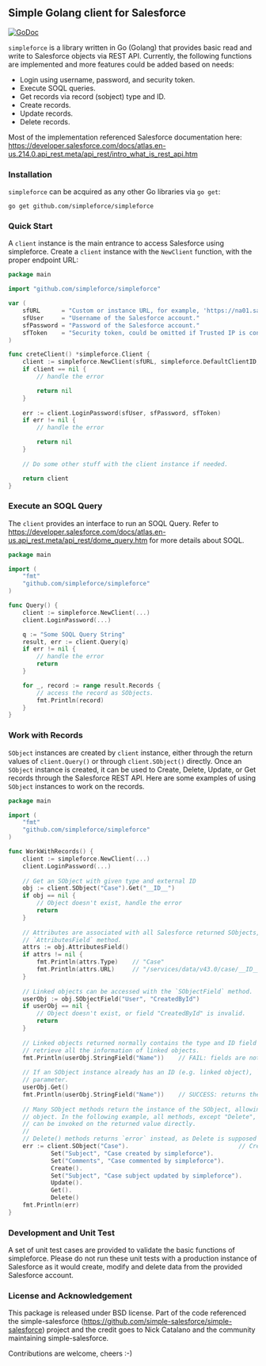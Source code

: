 ## Simple Golang client for Salesforce

[![GoDoc](https://godoc.org/github.com/simpleforce/simpleforce?status.svg)](https://godoc.org/github.com/simpleforce/simpleforce)

`simpleforce` is a library written in Go (Golang) that provides basic read and write to Salesforce objects via REST API.
Currently, the following functions are implemented and more features could be added based on needs:

* Login using username, password, and security token.
* Execute SOQL queries.
* Get records via record (sobject) type and ID.
* Create records.
* Update records.
* Delete records. 

Most of the implementation referenced Salesforce documentation here: https://developer.salesforce.com/docs/atlas.en-us.214.0.api_rest.meta/api_rest/intro_what_is_rest_api.htm

### Installation

`simpleforce` can be acquired as any other Go libraries via `go get`:

```
go get github.com/simpleforce/simpleforce
```

### Quick Start

A `client` instance is the main entrance to access Salesforce using simpleforce. Create a `client` instance with the
`NewClient` function, with the proper endpoint URL:

```go
package main

import "github.com/simpleforce/simpleforce"

var (
	sfURL      = "Custom or instance URL, for example, 'https://na01.salesforce.com/'"
	sfUser     = "Username of the Salesforce account."
	sfPassword = "Password of the Salesforce account."
	sfToken    = "Security token, could be omitted if Trusted IP is configured."
)

func creteClient() *simpleforce.Client {
	client := simpleforce.NewClient(sfURL, simpleforce.DefaultClientID, simpleforce.DefaultAPIVersion)
	if client == nil {
		// handle the error

		return nil
	}
    
	err := client.LoginPassword(sfUser, sfPassword, sfToken)
	if err != nil {
		// handle the error

		return nil
	}
    
	// Do some other stuff with the client instance if needed.

	return client
}
```

### Execute an SOQL Query

The `client` provides an interface to run an SOQL Query. Refer to 
https://developer.salesforce.com/docs/atlas.en-us.api_rest.meta/api_rest/dome_query.htm
for more details about SOQL.

```go
package main

import (
    "fmt"
    "github.com/simpleforce/simpleforce"
)

func Query() {
	client := simpleforce.NewClient(...)
	client.LoginPassword(...)

	q := "Some SOQL Query String"
	result, err := client.Query(q)
	if err != nil {
		// handle the error
		return
	}

	for _, record := range result.Records {
		// access the record as SObjects.
		fmt.Println(record)
	}
}

```

### Work with Records

`SObject` instances are created by `client` instance, either through the return values of `client.Query()`
or through `client.SObject()` directly. Once an `SObject` instance is created, it can be used to Create, Delete, Update,
or Get records through the Salesforce REST API. Here are some examples of using `SObject` instances to work on the
records.

```go
package main

import (
    "fmt"
    "github.com/simpleforce/simpleforce"
)

func WorkWithRecords() {
	client := simpleforce.NewClient(...)
	client.LoginPassword(...)
	
	// Get an SObject with given type and external ID
	obj := client.SObject("Case").Get("__ID__")
	if obj == nil {
		// Object doesn't exist, handle the error
		return
	}
	
	// Attributes are associated with all Salesforce returned SObjects, and can be accessed with the
	// `AttributesField` method.
	attrs := obj.AttributesField()
	if attrs != nil {
	 	fmt.Println(attrs.Type)    // "Case" 
		fmt.Println(attrs.URL)     // "/services/data/v43.0/case/__ID__"
	}
	
	// Linked objects can be accessed with the `SObjectField` method.
	userObj := obj.SObjectField("User", "CreatedById")
	if userObj == nil {
		// Object doesn't exist, or field "CreatedById" is invalid.
		return
	}
	
	// Linked objects returned normally contains the type and ID field only. A `Get` operation is needed to
	// retrieve all the information of linked objects.
	fmt.Println(userObj.StringField("Name"))    // FAIL: fields are not populated.
	
	// If an SObject instance already has an ID (e.g. linked object), `Get` can retrieve the object directly without
	// parameter.
	userObj.Get()
	fmt.Println(userObj.StringField("Name"))    // SUCCESS: returns the name of the user.
	
	// Many SObject methods return the instance of the SObject, allowing chained access and operations to the
	// object. In the following example, all methods, except "Delete", returns *SObject so that the next method
	// can be invoked on the returned value directly.
	//
	// Delete() methods returns `error` instead, as Delete is supposed to delete the record from the server.
	err := client.SObject("Case").                               // Create an empty object of type "Case"
    		Set("Subject", "Case created by simpleforce").              // Set the "Subject" field.
	        Set("Comments", "Case commented by simpleforce").           // Set the "Comments" field.
    		Create().                                                   // Create the record on Salesforce server.
    		Set("Subject", "Case subject updated by simpleforce").      // Modify the "Subject" field.
    		Update().                                                   // Update the record on Salesforce server.
    		Get().                                                      // Refresh the fields from Salesforce server.
    		Delete()                                                    // Delete the record from Salesforce server.
	fmt.Println(err)	
}

```

### Development and Unit Test

A set of unit test cases are provided to validate the basic functions of simpleforce. Please do not run these 
unit tests with a production instance of Salesforce as it would create, modify and delete data from the provided
Salesforce account.

### License and Acknowledgement

This package is released under BSD license. Part of the code referenced the simple-salesforce
(https://github.com/simple-salesforce/simple-salesforce) project and the credit goes to Nick Catalano and the community
maintaining simple-salesforce.

Contributions are welcome, cheers :-)
